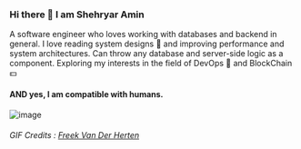 ### Hi there 👋 I am Shehryar Amin

A software engineer who loves working with databases and backend in general. I love reading system designs 📖 and improving performance and system architectures. Can throw any database and server-side logic as a component. Exploring my interests in the field of DevOps 🐳 and BlockChain 💵

#### **AND** yes, I am compatible with humans.

<!--
**sharryy/sharryy** is a ✨ _special_ ✨ repository because its `README.md` (this file) appears on your GitHub profile.

Here are some ideas to get you started:

- 🔭 I’m currently working on ...
- 🌱 I’m currently learning ...
- 👯 I’m looking to collaborate on ...
- 🤔 I’m looking for help with ...
- 💬 Ask me about ...
- 📫 How to reach me: ...
- 😄 Pronouns: ...
- ⚡ Fun fact: ...
-->


![image](https://github.com/freekmurze/freekmurze/blob/master/dino.gif) 
###### GIF Credits : [Freek Van Der Herten](https://github.com/freekmurze)
